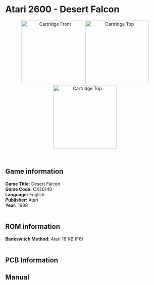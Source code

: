 # Atari 2600 - Desert Falcon

<p align="center" width="100%">
	<img src="https://archive.org/download/A26_DESERT_FALCON_CX2614/01_LABEL_FRONT.JPG" alt="Cartridge Front" width="200"/>
	<img src="https://archive.org/download/A26_DESERT_FALCON_CX2614/02_LABEL_TOP.JPG" alt="Cartridge Top" width="200"/>
	<img src="https://archive.org/download/A26_DESERT_FALCON_CX2614/03_CARTRIDGE_BACK.JPG" alt="Cartridge Top" width="200"/>
</p> <br/>

## Game information

**Game Title:** Desert Falcon <br/>
**Game Code:** CX26140 <br/>
**Language:** English <br/>
**Publisher:** Atari <br/>
**Year:** 1988 <br/>
<br/>

## ROM information

**Bankswitch Method:** Atari 16 KB (F6) <br/>
<br/>

## PCB Information


## Manual

